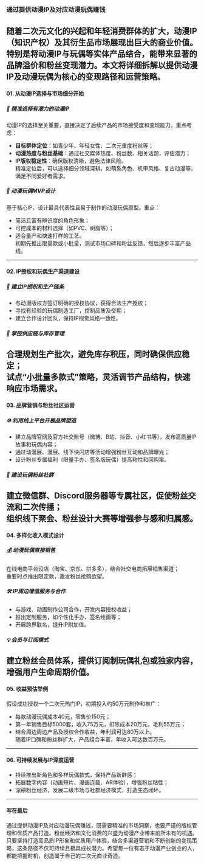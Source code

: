 ### 通过提供动漫IP及对应动漫玩偶赚钱  
随着二次元文化的兴起和年轻消费群体的扩大，动漫IP（知识产权）及其衍生品市场展现出巨大的商业价值。特别是将动漫IP与玩偶等实体产品结合，能带来显著的品牌溢价和粉丝变现潜力。本文将详细拆解以提供动漫IP及动漫玩偶为核心的变现路径和运营策略。  
---  
#### 01. 从动漫IP选择与市场细分开始  
##### 🎯 精准选择有潜力的动漫IP  
动漫IP的选择至关重要，直接决定了后续产品的市场接受度和变现能力。重点考虑：  
* **目标群体定位**：如青少年、年轻女性、二次元重度粉丝等；  
* **动漫热度与粉丝基础**：通过社交媒体热度、粉丝数、相关话题，评估潜力；  
* **IP版权稳定性**：确保版权清晰，避免法律风险。  
精准定位后，可以选择细分领域深耕，如萌系角色、机甲风格、复古动漫等，满足不同爱好者需求。  
##### 🌱 动漫玩偶MVP设计  
基于核心IP，设计最具代表性且易于制作的动漫玩偶原型。重点：  
* 简洁且富有辨识度的角色形象；  
* 可控成本的材料选择（如PVC、树脂等）；  
* 适合量产和快速打样的工艺。  
初期先推出限量款或小批量，测试市场口碑和粉丝反馈，然后逐步丰富产品线。  
---  
#### 02. IP授权和玩偶生产渠道建设  
##### 📢 建立IP授权和生产链条  
* 与动漫版权方签订明确的授权协议，获得合法生产授权；  
* 寻找有经验的玩偶制造工厂，控制品质及交期；  
* 建立合作设计团队，保持IP视觉风格一致性。  
##### 🔧 掌控供应链与库存管理  
合理规划生产批次，避免库存积压，同时确保供应稳定；  
试点“小批量多款式”策略，灵活调节产品结构，快速响应市场需求。  
---  
#### 03. 品牌营销与粉丝社区运营  
##### ⚙️ 利用线上平台开展品牌塑造  
* 建立品牌官网及官方社交账号（微博、B站、抖音、小红书等），发布高质量IP故事和玩偶内容；  
* 通过动漫展、漫展、线下快闪店等活动增强粉丝互动和品牌曝光；  
* 设计粉丝专属福利（限量手办、签名版玩偶）提高粘性和回购率。  
##### 🤝 建设玩偶粉丝社群  
建立微信群、Discord服务器等专属社区，促使粉丝交流和二次传播；  
组织线下聚会、粉丝设计大赛等增强参与感和归属感。  
---  
#### 04. 多样化收入模式设计  
##### 💰 动漫玩偶直接销售  
在线电商平台设店（淘宝、京东、拼多多），结合社交电商拓展销售渠道；  
重要时点推出限定款，激发粉丝抢购欲望。  
##### 🛠️ IP周边增值服务与合作  
* 与游戏、动画制作公司合作，开发内容授权收益；  
* 推出定制服务，如个性化手办、签名绘画等；  
* 开展跨界联名，提升IP附加值。  
##### 💡 会员与订阅模式  
建立粉丝会员体系，提供订阅制玩偶礼包或独家内容，增强用户生命周期价值。  
---  
#### 05. 收益预估举例  
假设成功授权一个二次元热门IP，初期投入约50万元制作和推广：  
* 每款动漫玩偶成本40元，零售价150元；  
* 第一年销售目标5000套，收入75万元，扣除成本20万元，毛利55万元；  
* 结合周边周边产品及授权合作收益，年利润可达80万以上。  
随着IP口碑和粉丝群扩大，产品组合丰富，年收入可达数百万元。  
---  
#### 06. 可持续发展与IP深度运营  
* 持续推出新角色和多样玩偶款式，保持产品新鲜感；  
* 拓展数字内容（动画短片、漫画连载、AR体验），增强粉丝粘性；  
* 深耕粉丝经济，发展二级市场与社群经济模式，打造生态闭环。  
---  
#### 写在最后  
通过提供动漫IP及对应动漫玩偶赚钱，既需要精准的市场洞察，也要严谨的版权管理和优质产品打造。粉丝经济和文化消费的兴盛为动漫产业带来前所未有的机遇。只要坚持打造高品质IP形象和优质用户体验，结合多渠道营销和不断创新的变现策略，这条路径不仅可持续且极具成长潜力。希望每一位有志于动漫产业创业的人，都能把握时机，创造属于自己的二次元商业奇迹。